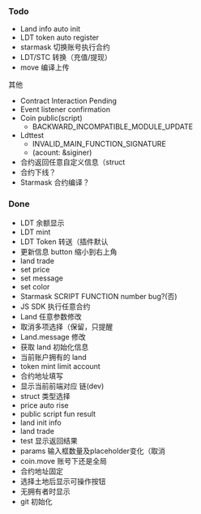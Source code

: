 ### Todo

- Land info auto init
- LDT token auto register
- starmask 切换账号执行合约
- LDT/STC 转换（充值/提现）
- move 编译上传

其他

- Contract Interaction Pending
- Event listener confirmation
- Coin public(script)
  - BACKWARD_INCOMPATIBLE_MODULE_UPDATE
- Ldttest
  - INVALID_MAIN_FUNCTION_SIGNATURE
  - (acount: &siginer)
- 合约返回任意自定义信息（struct
- 合约下线？
- Starmask 合约编译？

### Done

- LDT 余额显示
- LDT mint
- LDT Token 转送（插件默认
- 更新信息 button 缩小到右上角
- land trade
- set price
- set message
- set color
- Starmask SCRIPT FUNCTION number bug?(否)
- JS SDK 执行任意合约
- Land 任意参数修改
- 取消多项选择（保留，只提醒
- Land.message 修改
- 获取 land 初始化信息
- 当前账户拥有的 land
- token mint limit account
- 合约地址填写
- 显示当前前端对应 链(dev)
- struct 类型选择
- price auto rise
- public script fun result
- land init info
- land trade
- test 显示返回结果
- params 输入框数量及placeholder变化（取消
- coin.move 账号下还是全局
- 合约地址固定
- 选择土地后显示可操作按钮
- 无拥有者时显示
- git 初始化